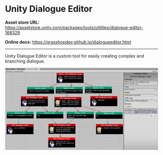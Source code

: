 # Unity Dialogue Editor

**Asset store URL:** https://assetstore.unity.com/packages/tools/utilities/dialogue-editor-168329

**Online docs:** https://grasshopdev.github.io/dialogueeditor.html

----

Unity Dialogue Editor is a custom tool for easily creating complex and branching dialogue. 


<p align="center">
<img src="readme/dialogueeditor.png"/>
</p>
